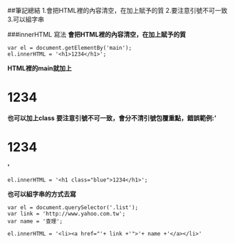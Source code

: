 ##筆記總結
1.會把HTML裡的內容清空，在加上賦予的質
2.要注意引號不可一致
3.可以組字串

###innerHTML 寫法
**會把HTML裡的內容清空，在加上賦予的質**

```
var el = document.getElementBy('main');
el.innerHTML = '<h1>1234</h1>';
```
**HTML裡的main就加上<h1>1234</h1>**


**也可以加上class**
**要注意引號不可一致，會分不清引號包覆重點，錯誤範例:'<h1 class='blue'>1234</h1>'**
```
el.innerHTML = '<h1 class="blue">1234</h1>';
```
**也可以組字串的方式去寫**

```
var el = document.querySelector('.list');
var link = 'http://www.yahoo.com.tw';
var name = '查理';

el.innerHTML = '<li><a href="'+ link +'">'+ name +'</a></li>'
```